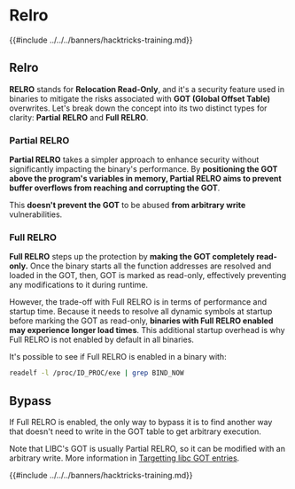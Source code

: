 # Relro

{{#include ../../../banners/hacktricks-training.md}}

## Relro

**RELRO** stands for **Relocation Read-Only**, and it's a security feature used in binaries to mitigate the risks associated with **GOT (Global Offset Table)** overwrites. Let's break down the concept into its two distinct types for clarity: **Partial RELRO** and **Full RELRO**.

### **Partial RELRO**

**Partial RELRO** takes a simpler approach to enhance security without significantly impacting the binary's performance. By **positioning the GOT above the program's variables in memory, Partial RELRO aims to prevent buffer overflows from reaching and corrupting the GOT**.&#x20;

This **doesn't prevent the GOT** to be abused **from arbitrary write** vulnerabilities.

### **Full RELRO**

**Full RELRO** steps up the protection by **making the GOT completely read-only.** Once the binary starts all the function addresses are resolved and loaded in the GOT, then, GOT is marked as read-only, effectively preventing any modifications to it during runtime.

However, the trade-off with Full RELRO is in terms of performance and startup time. Because it needs to resolve all dynamic symbols at startup before marking the GOT as read-only, **binaries with Full RELRO enabled may experience longer load times**. This additional startup overhead is why Full RELRO is not enabled by default in all binaries.

It's possible to see if Full RELRO is enabled in a binary with:

```bash
readelf -l /proc/ID_PROC/exe | grep BIND_NOW
```

## Bypass

If Full RELRO is enabled, the only way to bypass it is to find another way that doesn't need to write in the GOT table to get arbitrary execution.

Note that LIBC's GOT is usually Partial RELRO, so it can be modified with an arbitrary write. More information in [Targetting libc GOT entries](https://github.com/nobodyisnobody/docs/blob/main/code.execution.on.last.libc/README.md#1---targetting-libc-got-entries).

{{#include ../../../banners/hacktricks-training.md}}

